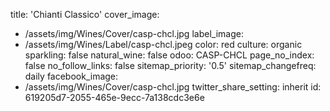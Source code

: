 title: 'Chianti Classico'
cover_image:
  - /assets/img/Wines/Cover/casp-chcl.jpg
label_image:
  - /assets/img/Wines/Label/casp-chcl.jpeg
color: red
culture: organic
sparkling: false
natural_wine: false
odoo: CASP-CHCL
page_no_index: false
no_follow_links: false
sitemap_priority: '0.5'
sitemap_changefreq: daily
facebook_image:
  - /assets/img/Wines/Cover/casp-chcl.jpg
twitter_share_setting: inherit
id: 619205d7-2055-465e-9ecc-7a138cdc3e6e
